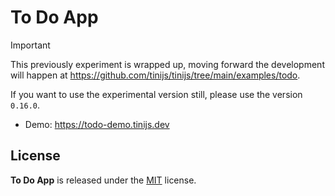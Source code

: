 # To Do App

> [!IMPORTANT]
> This previously experiment is wrapped up, moving forward the development will happen at <https://github.com/tinijs/tinijs/tree/main/examples/todo>.
>
> If you want to use the experimental version still, please use the version `0.16.0`.

- Demo: <https://todo-demo.tinijs.dev>

## License

**To Do App** is released under the [MIT](LICENSE) license.
